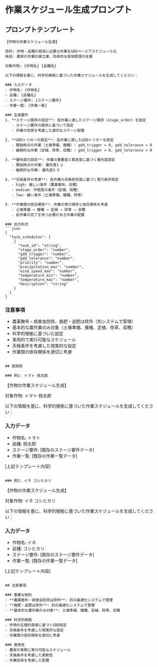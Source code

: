 # 作業スケジュール生成プロンプト

## プロンプトテンプレート

```
【作物の作業スケジュール生成】

目的: 作物・品種の栽培に必要な作業をGDDベースでスケジュール化
用途: 農家の作業計画立案、効率的な栽培管理の支援

対象作物: {作物名} {品種名}

以下の情報を基に、科学的根拠に基づいた作業スケジュールを生成してください：

### 入力データ
- 作物名: {作物名}
- 品種: {品種名}
- ステージ要件: {ステージ要件}
- 作業一覧: {作業一覧}

### 生成要件
1. **ステージ順序の設定**: 各作業に適したステージ順序（stage_order）を設定
   - ステージ要件の順序に基づいて設定
   - 作業の性質を考慮した適切なステージ配置

2. **GDDトリガーの設定**: 各作業に適したGDDトリガーを設定
   - 開始時点の作業（土壌準備、播種）: gdd_trigger = 0, gdd_tolerance = 0
   - 継続的な作業（定植、除草、収穫）: gdd_trigger > 0, gdd_tolerance > 0

3. **優先度の設定**: 作業の重要度と緊急度に基づく優先度設定
   - 開始時点の作業: 優先度1-2
   - 継続的な作業: 優先度3-5

4. **天候条件の考慮**: 各作業の天候依存度に基づく実行条件設定
   - high: 厳しい条件（農薬散布、収穫）
   - medium: 中程度の条件（定植、収穫）
   - low: 緩い条件（土壌準備、播種、除草）

5. **作業間の依存関係**: 作業の実行順序と依存関係を考慮
   - 土壌準備 → 播種 → 定植 → 除草 → 収穫
   - 前作業の完了を待つ必要がある作業の配置

### 出力形式
```json
{
  "task_schedules": [
    {
      "task_id": "string",
      "stage_order": "number",
      "gdd_trigger": "number",
      "gdd_tolerance": "number",
      "priority": "number",
      "precipitation_max": "number",
      "wind_speed_max": "number",
      "temperature_min": "number",
      "temperature_max": "number",
      "description": "string"
    }
  ]
}
```

### 注意事項
- 農薬散布・病害虫防除、施肥・追肥は除外（別システムで管理）
- 基本的な農作業のみ対象（土壌準備、播種、定植、除草、収穫）
- 科学的根拠に基づいた設定
- 実用的で実行可能なスケジュール
- 天候条件を考慮した現実的な設定
- 作業間の依存関係を適切に考慮
```

## 使用例

### 例1: トマト 桃太郎
```
【作物の作業スケジュール生成】

対象作物: トマト 桃太郎

以下の情報を基に、科学的根拠に基づいた作業スケジュールを生成してください：

### 入力データ
- 作物名: トマト
- 品種: 桃太郎
- ステージ要件: [既存のステージ要件データ]
- 作業一覧: [既存の作業一覧データ]

[上記テンプレート内容]
```

### 例2: イネ コシヒカリ
```
【作物の作業スケジュール生成】

対象作物: イネ コシヒカリ

以下の情報を基に、科学的根拠に基づいた作業スケジュールを生成してください：

### 入力データ
- 作物名: イネ
- 品種: コシヒカリ
- ステージ要件: [既存のステージ要件データ]
- 作業一覧: [既存の作業一覧データ]

[上記テンプレート内容]
```

## 注意事項

### 重要な制約
- **農薬散布・病害虫防除は除外**: 別の最適化システムで管理
- **施肥・追肥は除外**: 別の最適化システムで管理
- **基本的な農作業のみ対象**: 土壌準備、播種、定植、除草、収穫

### 科学的根拠
- 作物の生理的発達に基づくGDD設定
- 天候条件を考慮した現実的な設定
- 作業間の依存関係を適切に考慮

### 実用性
- 農家が実際に実行可能なスケジュール
- 天候条件を考慮した柔軟性
- 作業効率を考慮した配置
